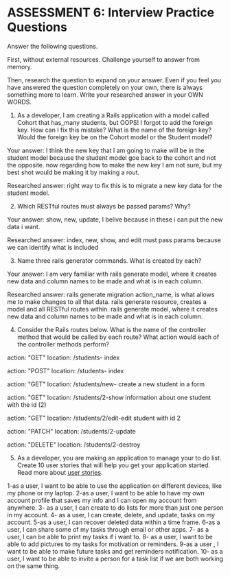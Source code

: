 # ASSESSMENT 6: Interview Practice Questions

Answer the following questions.

First, without external resources. Challenge yourself to answer from memory.

Then, research the question to expand on your answer. Even if you feel you have answered the question completely on your own, there is always something more to learn. Write your researched answer in your OWN WORDS.

1. As a developer, I am creating a Rails application with a model called Cohort that has_many students, but OOPS! I forgot to add the foreign key. How can I fix this mistake? What is the name of the foreign key? Would the foreign key be on the Cohort model or the Student model?

Your answer: I think the new key that I am going to make will be in the student model because the student model goe back to the cohort and not the opposite. now regarding how to make the new key I am not sure, but my best shot would be making it by making a rout. 

Researched answer: right way to fix this is to migrate a new key data for the student model. 

2. Which RESTful routes must always be passed params? Why?

Your answer: show, new, update, I belive because in these i can put the new data i want.

Researched answer:  index, new, show, and edit must pass params because we can identify what is included 

3. Name three rails generator commands. What is created by each?

Your answer: I am very familiar with rails generate model,  where it creates new data and column names to be made and what is in each column.

Researched answer: rails generate migration action_name, is what allows me to make changes to all that data.  rails generate resource, creates a model and all RESTful routes within. rails generate model,  where it creates new data and column names to be made and what is in each column.

4. Consider the Rails routes below. What is the name of the controller method that would be called by each route? What action would each of the controller methods perform?

action: "GET" location: /students- index

action: "POST" location: /students- index

action: "GET" location: /students/new- create a new student in a form

action: "GET" location: /students/2-show information about one student with the id (2)

action: "GET" location: /students/2/edit-edit student with id 2

action: "PATCH" location: /students/2-update

action: "DELETE" location: /students/2-destroy

5. As a developer, you are making an application to manage your to do list. Create 10 user stories that will help you get your application started. Read more about [user stories](https://www.atlassian.com/agile/project-management/user-stories).

1-as a user, I want to be able to use the application on different devices, like my phone or my laptop.
2-as a user, I want to be able to have my own account profile that saves my info and I can open my account from anywhere.
3- as a user, I can create to do lists for more than just one person in my account.
4- as a user, I can create, delete, and update, tasks on my account.
5-as a user, I can recover deleted data within a time frame.
6-as a user, I can share some of my tasks through email or other apps. 
7- as a user, I can be able to print my tasks if i want to. 
8- as a user, I want to be able to add pictures to my tasks for motivation or reminders.
9-as a user , I want to be able to make future tasks and get reminders notification.
10- as a user, I want to be able to invite a person for a task list if we are both working on the same thing.